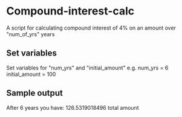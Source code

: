 # Compound-interest-calc
A script for calculating compound interest of 4% on an amount over "num_of_yrs" years

## Set variables
Set variables for "num_yrs" and "initial_amount" e.g.
num_yrs = 6
initial_amount = 100

## Sample output
After 6 years you have: 126.5319018496 total amount
